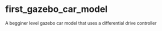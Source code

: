 # first_gazebo_car_model
A begginer level gazebo car model that uses a differential drive controller 
